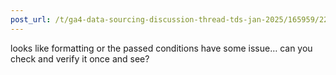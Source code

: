 ```yaml
---
post_url: /t/ga4-data-sourcing-discussion-thread-tds-jan-2025/165959/228
---
```

looks like formatting or the passed conditions have some issue… can you check and verify it once and see?